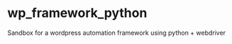 wp_framework_python
===================

Sandbox for a wordpress automation framework using python + webdriver
